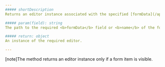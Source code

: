 ```yaml
---
##### shortDescription
Returns an editor instance associated with the specified [formData](/api-reference/10%20UI%20Widgets/dxForm/1%20Configuration/formData.md '/Documentation/ApiReference/UI_Widgets/dxForm/Configuration/#formData') field or [name](/api-reference/10%20UI%20Widgets/dxForm/5%20Simple%20Item/name.md '/Documentation/ApiReference/UI_Widgets/dxForm/Simple_Item/#name') of a form item.

##### param(field): string
The path to the required <b>formData</b> field or <b>name</b> of the form item.

##### return: object
An instance of the required editor.

---
```

[note]The method returns an editor instance only if a form item is visible.